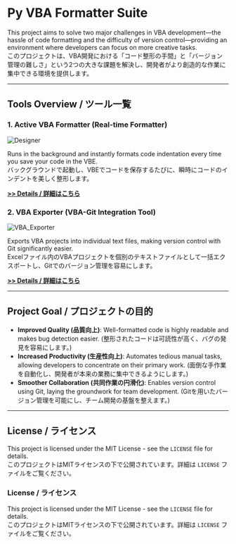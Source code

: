 # Py VBA Formatter Suite

This project aims to solve two major challenges in VBA development—the hassle of code formatting and the difficulty of version control—providing an environment where developers can focus on more creative tasks.  
このプロジェクトは、VBA開発における「コード整形の手間」と「バージョン管理の難しさ」という2つの大きな課題を解決し、開発者がより創造的な作業に集中できる環境を提供します。

---

## Tools Overview / ツール一覧

### 1. Active VBA Formatter (Real-time Formatter)

![Designer](https://github.com/user-attachments/assets/5a9ab6d9-93c2-42c1-ab58-07b559bf3d4a)

Runs in the background and instantly formats code indentation every time you save your code in the VBE.  
バックグラウンドで起動し、VBEでコードを保存するたびに、瞬時にコードのインデントを美しく整形します。

**[>> Details / 詳細はこちら](./active_vba_formatter/README.md)**

### 2. VBA Exporter (VBA-Git Integration Tool)

![VBA_Exporter](https://github.com/user-attachments/assets/90ad7438-887b-41fd-aca1-026cd95ed748)

Exports VBA projects into individual text files, making version control with Git significantly easier.  
Excelファイル内のVBAプロジェクトを個別のテキストファイルとして一括エクスポートし、Gitでのバージョン管理を容易にします。

**[>> Details / 詳細はこちら](./vba_exporter/README.md)**

---

## Project Goal / プロジェクトの目的

-   **Improved Quality (品質向上)**: Well-formatted code is highly readable and makes bug detection easier. (整形されたコードは可読性が高く、バグの発見を容易にします。)
-   **Increased Productivity (生産性向上)**: Automates tedious manual tasks, allowing developers to concentrate on their primary work. (面倒な手作業を自動化し、開発者が本来の業務に集中できるようにします。)
-   **Smoother Collaboration (共同作業の円滑化)**: Enables version control using Git, laying the groundwork for team development. (Gitを用いたバージョン管理を可能にし、チーム開発の基盤を整えます。)

---

## License / ライセンス

This project is licensed under the MIT License - see the `LICENSE` file for details.  
このプロジェクトはMITライセンスの下で公開されています。詳細は `LICENSE` ファイルをご覧ください。

### License / ライセンス

This project is licensed under the MIT License - see the `LICENSE` file for details.  
このプロジェクトはMITライセンスの下で公開されています。詳細は `LICENSE` ファイルをご覧ください。

</details>
